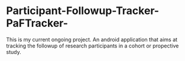 # Participant-Followup-Tracker-PaFTracker-
This is my current ongoing project. An android application that aims at tracking the followup of research participants in a cohort or propective study.
